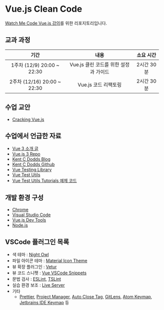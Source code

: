# Vue.js Clean Code

[Watch Me Code Vue.js 강의](https://www.multicampus.com/em/enrolment/courseDetai?p_menu=NzUjU1VC&p_gubun=Qw==&corsCd=FA00E4)를 위한 리포지토리입니다.

## 교과 과정

|     **기간**     |                **내용**                | **소요 시간** |
|:------------:|:----------------------------------:|:---------:|
| 1주차 (12/9) 20:00 ~ 22:30 |  Vue.js 클린 코드를 위한 설정과 가이드  |   2시간 30분   |
| 2주차 (12/16) 20:00 ~ 22:30 | Vue.js 코드 리팩토링 |   2시간 30분   |

## 수업 교안

- [Cracking Vue.js](https://joshua1988.github.io/vue-camp)

## 수업에서 언급한 자료

- [Vue 3 소개 글](https://joshua1988.github.io/web-development/vuejs/vue3-coming/)
- [Vue.js 3 Repo](https://github.com/vuejs/vue-next)
- [Kent C Dodds Blog](https://kentcdodds.com/)
- [Kent C Dodds Github](https://github.com/kentcdodds/)
- [Vue Testing Library](https://github.com/testing-library/vue-testing-library#more-examples)
- [Vue Test Utils](https://vue-test-utils.vuejs.org/)
- [Vue Test Utils Tutorials 예제 코드](https://github.com/joshua1988/vue-test-tutorial)

## 개발 환경 구성

- [Chrome](https://www.google.com/intl/ko/chrome/)
- [Visual Studio Code](https://code.visualstudio.com/)
- [Vue.js Dev Tools](https://chrome.google.com/webstore/detail/vuejs-devtools/nhdogjmejiglipccpnnnanhbledajbpd)
- [Node.js](https://nodejs.org/ko/)

## VSCode 플러그인 목록

- 색 테마 : [Night Owl](https://marketplace.visualstudio.com/items?itemName=sdras.night-owl)
- 파일 아이콘 테마 : [Material Icon Theme](https://marketplace.visualstudio.com/items?itemName=PKief.material-icon-theme)
- 뷰 확장 플러그인 : [Vetur](https://marketplace.visualstudio.com/items?itemName=octref.vetur)
- 뷰 코드 스니펫 : [Vue VSCode Snippets](https://marketplace.visualstudio.com/items?itemName=sdras.vue-vscode-snippets)
- 문법 검사 : [ESLint](https://marketplace.visualstudio.com/items?itemName=dbaeumer.vscode-eslint), [TSLint](https://marketplace.visualstudio.com/items?itemName=eg2.tslint)
- 실습 환경 보조 : [Live Server](https://marketplace.visualstudio.com/items?itemName=ritwickdey.LiveServer)
- 기타
  - [Prettier](https://marketplace.visualstudio.com/items?itemName=esbenp.prettier-vscode), [Project Manager](https://marketplace.visualstudio.com/items?itemName=alefragnani.project-manager), [Auto Close Tag](https://marketplace.visualstudio.com/items?itemName=formulahendry.auto-close-tag), [GitLens](https://marketplace.visualstudio.com/items?itemName=eamodio.gitlens), [Atom Keymap](https://marketplace.visualstudio.com/items?itemName=ms-vscode.atom-keybindings), [Jetbrains IDE Keymap](https://marketplace.visualstudio.com/items?itemName=isudox.vscode-jetbrains-keybindings) 등